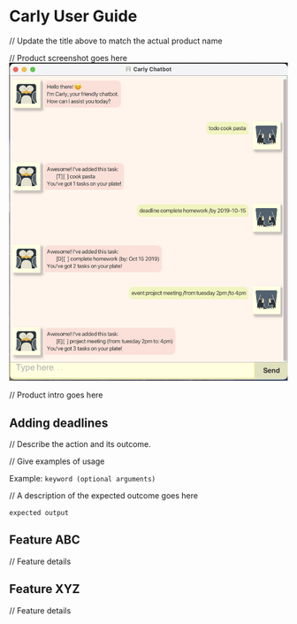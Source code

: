 # Carly User Guide

// Update the title above to match the actual product name

// Product screenshot goes here
![Ui.png](Ui.png)

// Product intro goes here


## Adding deadlines

// Describe the action and its outcome.

// Give examples of usage

Example: `keyword (optional arguments)`

// A description of the expected outcome goes here

```
expected output
```

## Feature ABC

// Feature details


## Feature XYZ

// Feature details